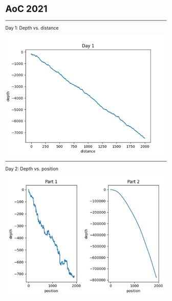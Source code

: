 AoC 2021
========

***
Day 1: Depth vs. distance

![Depth graph](1/depth.png)

***
Day 2: Depth vs. position

![Depth graph](2/dp.png)
